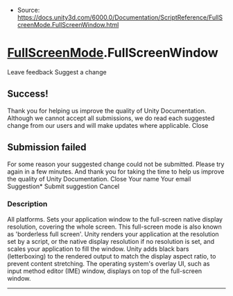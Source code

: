 * Source: https://docs.unity3d.com/6000.0/Documentation/ScriptReference/FullScreenMode.FullScreenWindow.html

#  [FullScreenMode](https://docs.unity3d.com/6000.0/Documentation/ScriptReference/FullScreenMode.html).FullScreenWindow
Leave feedback
Suggest a change
## Success!
Thank you for helping us improve the quality of Unity Documentation. Although we cannot accept all submissions, we do read each suggested change from our users and will make updates where applicable.
Close
## Submission failed
For some reason your suggested change could not be submitted. Please <a>try again</a> in a few minutes. And thank you for taking the time to help us improve the quality of Unity Documentation.
Close
Your name Your email Suggestion* Submit suggestion
Cancel
### Description
All platforms. Sets your application window to the full-screen native display resolution, covering the whole screen. 
This full-screen mode is also known as 'borderless full screen'. Unity renders your application at the resolution set by a script, or the native display resolution if no resolution is set, and scales your application to fill the window. Unity adds black bars (letterboxing) to the rendered output to match the display aspect ratio, to prevent content stretching. The operating system's overlay UI, such as input method editor (IME) window, displays on top of the full-screen window.
* * *
